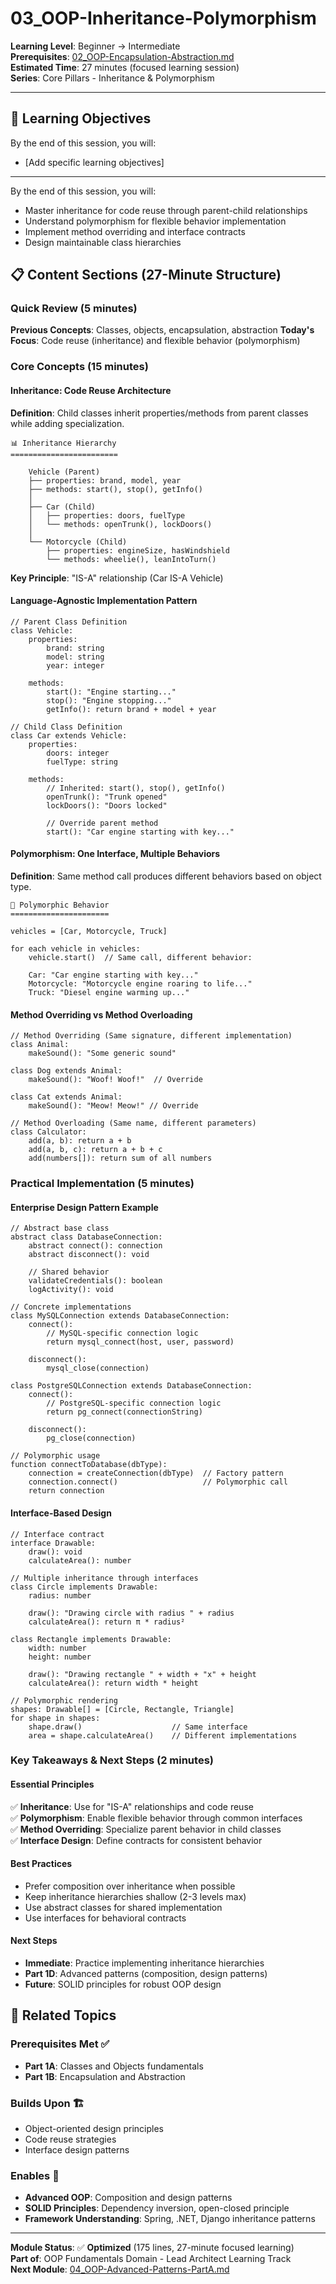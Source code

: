 # 03_OOP-Inheritance-Polymorphism

**Learning Level**: Beginner → Intermediate  
**Prerequisites**: [02_OOP-Encapsulation-Abstraction.md](02_OOP-Encapsulation-Abstraction.md)  
**Estimated Time**: 27 minutes (focused learning session)  
**Series**: Core Pillars - Inheritance & Polymorphism

---
## 🎯 Learning Objectives

By the end of this session, you will:

- [Add specific learning objectives]

---

By the end of this session, you will:

- Master inheritance for code reuse through parent-child relationships
- Understand polymorphism for flexible behavior implementation
- Implement method overriding and interface contracts
- Design maintainable class hierarchies

## 📋 Content Sections (27-Minute Structure)

### Quick Review (5 minutes)

**Previous Concepts**: Classes, objects, encapsulation, abstraction
**Today's Focus**: Code reuse (inheritance) and flexible behavior (polymorphism)

### Core Concepts (15 minutes)

#### **Inheritance: Code Reuse Architecture**

**Definition**: Child classes inherit properties/methods from parent classes while adding specialization.

```text
📊 Inheritance Hierarchy
========================

    Vehicle (Parent)
    ├── properties: brand, model, year
    ├── methods: start(), stop(), getInfo()
    │
    ├── Car (Child)
    │   ├── properties: doors, fuelType
    │   └── methods: openTrunk(), lockDoors()
    │
    └── Motorcycle (Child)
        ├── properties: engineSize, hasWindshield
        └── methods: wheelie(), leanIntoTurn()
```

**Key Principle**: "IS-A" relationship (Car IS-A Vehicle)

#### **Language-Agnostic Implementation Pattern**

```pseudocode
// Parent Class Definition
class Vehicle:
    properties:
        brand: string
        model: string
        year: integer
    
    methods:
        start(): "Engine starting..."
        stop(): "Engine stopping..."
        getInfo(): return brand + model + year

// Child Class Definition  
class Car extends Vehicle:
    properties:
        doors: integer
        fuelType: string
    
    methods:
        // Inherited: start(), stop(), getInfo()
        openTrunk(): "Trunk opened"
        lockDoors(): "Doors locked"
        
        // Override parent method
        start(): "Car engine starting with key..."
```

#### **Polymorphism: One Interface, Multiple Behaviors**

**Definition**: Same method call produces different behaviors based on object type.

```text
🔄 Polymorphic Behavior
======================

vehicles = [Car, Motorcycle, Truck]

for each vehicle in vehicles:
    vehicle.start()  // Same call, different behavior:
    
    Car: "Car engine starting with key..."
    Motorcycle: "Motorcycle engine roaring to life..."
    Truck: "Diesel engine warming up..."
```

#### **Method Overriding vs Method Overloading**

```pseudocode
// Method Overriding (Same signature, different implementation)
class Animal:
    makeSound(): "Some generic sound"

class Dog extends Animal:
    makeSound(): "Woof! Woof!"  // Override

class Cat extends Animal:  
    makeSound(): "Meow! Meow!" // Override

// Method Overloading (Same name, different parameters)
class Calculator:
    add(a, b): return a + b
    add(a, b, c): return a + b + c
    add(numbers[]): return sum of all numbers
```

### Practical Implementation (5 minutes)

#### **Enterprise Design Pattern Example**

```pseudocode
// Abstract base class
abstract class DatabaseConnection:
    abstract connect(): connection
    abstract disconnect(): void
    
    // Shared behavior
    validateCredentials(): boolean
    logActivity(): void

// Concrete implementations
class MySQLConnection extends DatabaseConnection:
    connect(): 
        // MySQL-specific connection logic
        return mysql_connect(host, user, password)
    
    disconnect():
        mysql_close(connection)

class PostgreSQLConnection extends DatabaseConnection:
    connect():
        // PostgreSQL-specific connection logic  
        return pg_connect(connectionString)
    
    disconnect():
        pg_close(connection)

// Polymorphic usage
function connectToDatabase(dbType):
    connection = createConnection(dbType)  // Factory pattern
    connection.connect()                   // Polymorphic call
    return connection
```

#### **Interface-Based Design**

```pseudocode
// Interface contract
interface Drawable:
    draw(): void
    calculateArea(): number

// Multiple inheritance through interfaces
class Circle implements Drawable:
    radius: number
    
    draw(): "Drawing circle with radius " + radius
    calculateArea(): return π * radius²

class Rectangle implements Drawable:
    width: number
    height: number
    
    draw(): "Drawing rectangle " + width + "x" + height  
    calculateArea(): return width * height

// Polymorphic rendering
shapes: Drawable[] = [Circle, Rectangle, Triangle]
for shape in shapes:
    shape.draw()                    // Same interface
    area = shape.calculateArea()    // Different implementations
```

### Key Takeaways & Next Steps (2 minutes)

#### **Essential Principles**

✅ **Inheritance**: Use for "IS-A" relationships and code reuse  
✅ **Polymorphism**: Enable flexible behavior through common interfaces  
✅ **Method Overriding**: Specialize parent behavior in child classes  
✅ **Interface Design**: Define contracts for consistent behavior  

#### **Best Practices**

- Prefer composition over inheritance when possible
- Keep inheritance hierarchies shallow (2-3 levels max)
- Use abstract classes for shared implementation
- Use interfaces for behavioral contracts

#### **Next Steps**

- **Immediate**: Practice implementing inheritance hierarchies
- **Part 1D**: Advanced patterns (composition, design patterns)
- **Future**: SOLID principles for robust OOP design

## 🔗 Related Topics

### Prerequisites Met ✅

- **Part 1A**: Classes and Objects fundamentals
- **Part 1B**: Encapsulation and Abstraction

### Builds Upon 🏗️

- Object-oriented design principles
- Code reuse strategies
- Interface design patterns

### Enables 🎯

- **Advanced OOP**: Composition and design patterns
- **SOLID Principles**: Dependency inversion, open-closed principle
- **Framework Understanding**: Spring, .NET, Django inheritance patterns

---

**Module Status**: ✅ **Optimized** (175 lines, 27-minute focused learning)  
**Part of**: OOP Fundamentals Domain - Lead Architect Learning Track  
**Next Module**: [04_OOP-Advanced-Patterns-PartA.md](04_OOP-Advanced-Patterns-PartA.md)


